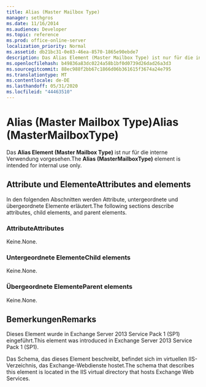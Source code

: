 ```yaml
---
title: Alias (Master Mailbox Type)
manager: sethgros
ms.date: 11/16/2014
ms.audience: Developer
ms.topic: reference
ms.prod: office-online-server
localization_priority: Normal
ms.assetid: db21bc31-0e83-46ea-8570-1865e90ebde7
description: Das Alias Element (Master Mailbox Type) ist nur für die interne Verwendung vorgesehen.
ms.openlocfilehash: b49836a83dc0224a58b1bf0d0739d26dad26a3d3
ms.sourcegitcommit: 88ec988f2bb67c1866d06b361615f3674a24e795
ms.translationtype: MT
ms.contentlocale: de-DE
ms.lasthandoff: 05/31/2020
ms.locfileid: "44463510"
---
```

# <a name="alias-mastermailboxtype"></a><span data-ttu-id="22f24-103">Alias (Master Mailbox Type)</span><span class="sxs-lookup"><span data-stu-id="22f24-103">Alias (MasterMailboxType)</span></span>

<span data-ttu-id="22f24-104">Das **Alias Element (Master Mailbox Type)** ist nur für die interne Verwendung vorgesehen.</span><span class="sxs-lookup"><span data-stu-id="22f24-104">The **Alias (MasterMailboxType)** element is intended for internal use only.</span></span> 

## <a name="attributes-and-elements"></a><span data-ttu-id="22f24-105">Attribute und Elemente</span><span class="sxs-lookup"><span data-stu-id="22f24-105">Attributes and elements</span></span>

<span data-ttu-id="22f24-106">In den folgenden Abschnitten werden Attribute, untergeordnete und übergeordnete Elemente erläutert.</span><span class="sxs-lookup"><span data-stu-id="22f24-106">The following sections describe attributes, child elements, and parent elements.</span></span>
  
### <a name="attributes"></a><span data-ttu-id="22f24-107">Attribute</span><span class="sxs-lookup"><span data-stu-id="22f24-107">Attributes</span></span>

<span data-ttu-id="22f24-108">Keine.</span><span class="sxs-lookup"><span data-stu-id="22f24-108">None.</span></span>
  
### <a name="child-elements"></a><span data-ttu-id="22f24-109">Untergeordnete Elemente</span><span class="sxs-lookup"><span data-stu-id="22f24-109">Child elements</span></span>

<span data-ttu-id="22f24-110">Keine.</span><span class="sxs-lookup"><span data-stu-id="22f24-110">None.</span></span>
  
### <a name="parent-elements"></a><span data-ttu-id="22f24-111">Übergeordnete Elemente</span><span class="sxs-lookup"><span data-stu-id="22f24-111">Parent elements</span></span>

<span data-ttu-id="22f24-112">Keine.</span><span class="sxs-lookup"><span data-stu-id="22f24-112">None.</span></span>
  
## <a name="remarks"></a><span data-ttu-id="22f24-113">Bemerkungen</span><span class="sxs-lookup"><span data-stu-id="22f24-113">Remarks</span></span>

<span data-ttu-id="22f24-114">Dieses Element wurde in Exchange Server 2013 Service Pack 1 (SP1) eingeführt.</span><span class="sxs-lookup"><span data-stu-id="22f24-114">This element was introduced in Exchange Server 2013 Service Pack 1 (SP1).</span></span>
  
<span data-ttu-id="22f24-115">Das Schema, das dieses Element beschreibt, befindet sich im virtuellen IIS-Verzeichnis, das Exchange-Webdienste hostet.</span><span class="sxs-lookup"><span data-stu-id="22f24-115">The schema that describes this element is located in the IIS virtual directory that hosts Exchange Web Services.</span></span>
  

